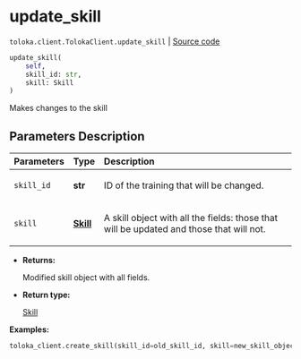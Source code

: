 # update_skill
`toloka.client.TolokaClient.update_skill` | [Source code](https://github.com/Toloka/toloka-kit/blob/v0.1.26/src/client/__init__.py#L40)

```python
update_skill(
    self,
    skill_id: str,
    skill: Skill
)
```

Makes changes to the skill

## Parameters Description

| Parameters | Type | Description |
| :----------| :----| :-----------|
`skill_id`|**str**|<p>ID of the training that will be changed.</p>
`skill`|**[Skill](toloka.client.skill.Skill.md)**|<p>A skill object with all the fields: those that will be updated and those that will not.</p>

* **Returns:**

  Modified skill object with all fields.

* **Return type:**

  [Skill](toloka.client.skill.Skill.md)

**Examples:**

```python
toloka_client.create_skill(skill_id=old_skill_id, skill=new_skill_object)
```
